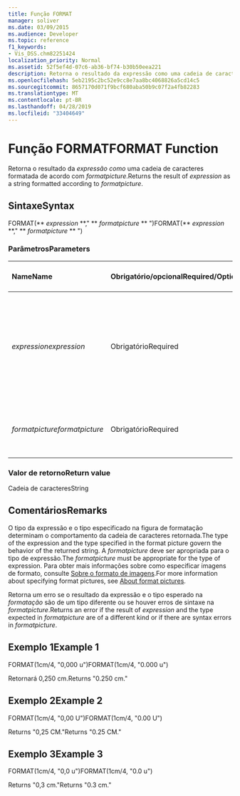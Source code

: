 ```yaml
---
title: Função FORMAT
manager: soliver
ms.date: 03/09/2015
ms.audience: Developer
ms.topic: reference
f1_keywords:
- Vis_DSS.chm82251424
localization_priority: Normal
ms.assetid: 52f5ef4d-07c6-ab36-bf74-b30b50eea221
description: Retorna o resultado da expressão como uma cadeia de caracteres formatada de acordo com formatpicture.
ms.openlocfilehash: 5eb2195c2bc52e9cc8e7aa8bc4068826a5cd14c5
ms.sourcegitcommit: 8657170d071f9bcf680aba50b9c07f2a4fb82283
ms.translationtype: MT
ms.contentlocale: pt-BR
ms.lasthandoff: 04/28/2019
ms.locfileid: "33404649"
---
```

# <a name="format-function"></a><span data-ttu-id="6c262-103">Função FORMAT</span><span class="sxs-lookup"><span data-stu-id="6c262-103">FORMAT Function</span></span>

<span data-ttu-id="6c262-104">Retorna o resultado da  _expressão como_ uma cadeia de caracteres formatada de acordo com  _formatpicture_.</span><span class="sxs-lookup"><span data-stu-id="6c262-104">Returns the result of  _expression_ as a string formatted according to  _formatpicture_.</span></span>
  
## <a name="syntax"></a><span data-ttu-id="6c262-105">Sintaxe</span><span class="sxs-lookup"><span data-stu-id="6c262-105">Syntax</span></span>

<span data-ttu-id="6c262-106">FORMAT(\*\* *expression* \*\*," \*\* *formatpicture* \*\* ")</span><span class="sxs-lookup"><span data-stu-id="6c262-106">FORMAT(\*\* *expression* \*\*," \*\* *formatpicture* \*\* ")</span></span> 
  
### <a name="parameters"></a><span data-ttu-id="6c262-107">Parâmetros</span><span class="sxs-lookup"><span data-stu-id="6c262-107">Parameters</span></span>

|<span data-ttu-id="6c262-108">**Name**</span><span class="sxs-lookup"><span data-stu-id="6c262-108">**Name**</span></span>|<span data-ttu-id="6c262-109">**Obrigatório/opcional**</span><span class="sxs-lookup"><span data-stu-id="6c262-109">**Required/Optional**</span></span>|<span data-ttu-id="6c262-110">**Tipo de dados**</span><span class="sxs-lookup"><span data-stu-id="6c262-110">**Data Type**</span></span>|<span data-ttu-id="6c262-111">**Descrição**</span><span class="sxs-lookup"><span data-stu-id="6c262-111">**Description**</span></span>|
|:-----|:-----|:-----|:-----|
| <span data-ttu-id="6c262-112">_expression_</span><span class="sxs-lookup"><span data-stu-id="6c262-112">_expression_</span></span> <br/> |<span data-ttu-id="6c262-113">Obrigatório</span><span class="sxs-lookup"><span data-stu-id="6c262-113">Required</span></span>  <br/> |<span data-ttu-id="6c262-114">**String**</span><span class="sxs-lookup"><span data-stu-id="6c262-114">**String**</span></span> <br/> |<span data-ttu-id="6c262-115">Uma combinação de constantes, operadores, funções e referências a células ShapeSheet que resulta em um valor.</span><span class="sxs-lookup"><span data-stu-id="6c262-115">A combination of constants, operators, functions, and references to ShapeSheet cells that results in a value.</span></span>  <br/> |
| <span data-ttu-id="6c262-116">_formatpicture_</span><span class="sxs-lookup"><span data-stu-id="6c262-116">_formatpicture_</span></span> <br/> |<span data-ttu-id="6c262-117">Obrigatório</span><span class="sxs-lookup"><span data-stu-id="6c262-117">Required</span></span>  <br/> |<span data-ttu-id="6c262-118">**String**</span><span class="sxs-lookup"><span data-stu-id="6c262-118">**String**</span></span> <br/> |<span data-ttu-id="6c262-119">A imagem de formato usada para formatar a cadeia de caracteres.</span><span class="sxs-lookup"><span data-stu-id="6c262-119">The format picture used to fomat the string.</span></span>  <br/> |
   
### <a name="return-value"></a><span data-ttu-id="6c262-120">Valor de retorno</span><span class="sxs-lookup"><span data-stu-id="6c262-120">Return value</span></span>

<span data-ttu-id="6c262-121">Cadeia de caracteres</span><span class="sxs-lookup"><span data-stu-id="6c262-121">String</span></span>
  
## <a name="remarks"></a><span data-ttu-id="6c262-122">Comentários</span><span class="sxs-lookup"><span data-stu-id="6c262-122">Remarks</span></span>

<span data-ttu-id="6c262-123">O tipo da expressão e o tipo especificado na figura de formatação determinam o comportamento da cadeia de caracteres retornada.</span><span class="sxs-lookup"><span data-stu-id="6c262-123">The type of the expression and the type specified in the format picture govern the behavior of the returned string.</span></span> <span data-ttu-id="6c262-124">A  _formatpicture_ deve ser apropriada para o tipo de expressão.</span><span class="sxs-lookup"><span data-stu-id="6c262-124">The  _formatpicture_ must be appropriate for the type of expression.</span></span> <span data-ttu-id="6c262-125">Para obter mais informações sobre como especificar imagens de formato, consulte [Sobre o formato de imagens](about-format-pictures.md).</span><span class="sxs-lookup"><span data-stu-id="6c262-125">For more information about specifying format pictures, see [About format pictures](about-format-pictures.md).</span></span>
  
<span data-ttu-id="6c262-126">Retorna um erro se  o resultado da expressão e o tipo esperado na _formatação_ são de um tipo diferente ou se houver erros de sintaxe na _formatpicture_.</span><span class="sxs-lookup"><span data-stu-id="6c262-126">Returns an error if the result of  _expression_ and the type expected in  _formatpicture_ are of a different kind or if there are syntax errors in  _formatpicture_.</span></span>
  
## <a name="example-1"></a><span data-ttu-id="6c262-127">Exemplo 1</span><span class="sxs-lookup"><span data-stu-id="6c262-127">Example 1</span></span>

<span data-ttu-id="6c262-128">FORMAT(1cm/4, "0,000 u")</span><span class="sxs-lookup"><span data-stu-id="6c262-128">FORMAT(1cm/4, "0.000 u")</span></span>
  
<span data-ttu-id="6c262-129">Retornará 0,250 cm.</span><span class="sxs-lookup"><span data-stu-id="6c262-129">Returns "0.250 cm."</span></span>
  
## <a name="example-2"></a><span data-ttu-id="6c262-130">Exemplo 2</span><span class="sxs-lookup"><span data-stu-id="6c262-130">Example 2</span></span>

<span data-ttu-id="6c262-131">FORMAT(1cm/4, "0,00 U")</span><span class="sxs-lookup"><span data-stu-id="6c262-131">FORMAT(1cm/4, "0.00 U")</span></span>
  
<span data-ttu-id="6c262-132">Returns "0,25 CM."</span><span class="sxs-lookup"><span data-stu-id="6c262-132">Returns "0.25 CM."</span></span>
  
## <a name="example-3"></a><span data-ttu-id="6c262-133">Exemplo 3</span><span class="sxs-lookup"><span data-stu-id="6c262-133">Example 3</span></span>

<span data-ttu-id="6c262-134">FORMAT(1cm/4, "0,0 u")</span><span class="sxs-lookup"><span data-stu-id="6c262-134">FORMAT(1cm/4, "0.0 u")</span></span>
  
<span data-ttu-id="6c262-135">Returns "0,3 cm."</span><span class="sxs-lookup"><span data-stu-id="6c262-135">Returns "0.3 cm."</span></span>
  

